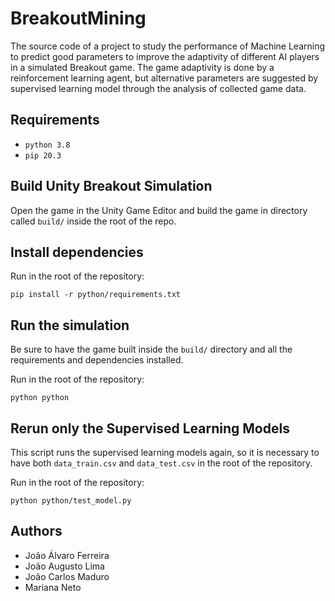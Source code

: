 # BreakoutMining
The source code of a project to study the performance of Machine Learning to predict good parameters to improve the adaptivity of different AI players in a simulated Breakout game. The game adaptivity is done by a reinforcement learning agent, but alternative parameters are suggested by supervised learning model through the analysis of collected game data.

## Requirements
* `python 3.8`
* `pip 20.3`

## Build Unity Breakout Simulation
Open the game in the Unity Game Editor and build the game in directory called `build/` inside the root of the repo.

## Install dependencies
Run in the root of the repository:
```shell
pip install -r python/requirements.txt
```

## Run the simulation
Be sure to have the game built inside the `build/` directory and all the requirements and dependencies installed.

Run in the root of the repository:
```shell
python python
```

## Rerun only the Supervised Learning Models
This script runs the supervised learning models again, so it is necessary to have both `data_train.csv` and `data_test.csv` in the root of the repository.

Run in the root of the repository:
```shell
python python/test_model.py
```

## Authors
* João Álvaro Ferreira
* João Augusto Lima
* João Carlos Maduro
* Mariana Neto